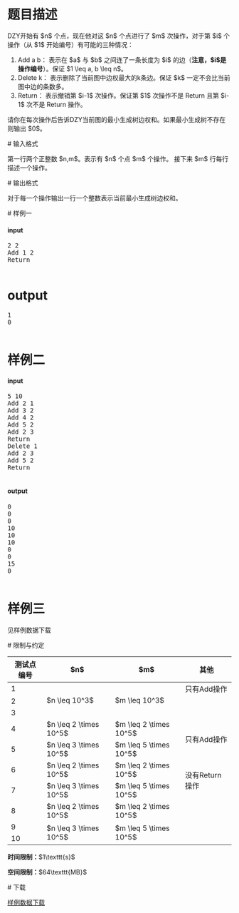 # 题目描述

<p>DZY开始有 $n$ 个点，现在他对这 $n$ 个点进行了 $m$ 次操作，对于第 $i$ 个操作（从 $1$ 开始编号）有可能的三种情况：</p>
<ol><li>Add a b： 表示在 $a$ 与 $b$ 之间连了一条长度为 $i$ 的边（<strong>注意，$i$是操作编号</strong>）。保证 $1 \leq a, b \leq n$。</li>
<li>Delete k： 表示删除了当前图中边权最大的k条边。保证 $k$ 一定不会比当前图中边的条数多。</li>
<li>Return： 表示撤销第 $i-1$ 次操作。保证第 $1$ 次操作不是 Return 且第 $i-1$ 次不是 Return 操作。</li>
</ol><p>请你在每次操作后告诉DZY当前图的最小生成树边权和。如果最小生成树不存在则输出 $0$。</p>
# 输入格式


<p>第一行两个正整数 $n,m$。表示有 $n$ 个点 $m$ 个操作。
接下来 $m$ 行每行描述一个操作。</p>
# 输出格式


<p>对于每一个操作输出一行一个整数表示当前最小生成树边权和。</p>
# 样例一


<h4>input</h4>
<pre>2 2
Add 1 2
Return

</pre>

# output


<pre>1
0

</pre>

# 样例二


<h4>input</h4>
<pre>5 10
Add 2 1
Add 3 2
Add 4 2
Add 5 2
Add 2 3
Return
Delete 1
Add 2 3
Add 5 2
Return

</pre>

<h4>output</h4>
<pre>0
0
0
10
10
10
0
0
15
0

</pre>

# 样例三


<p>见样例数据下载</p>
# 限制与约定


<div class="table-responsive">
<table class="table table-bordered table-text-center table-vertical-middle"><thead><tr><th>测试点编号</th>
<th>$n$</th>
<th>$m$</th>
<th>其他</th>
</tr></thead><tbody><tr><td>1</td><td rowspan="3">$n \leq 10^3$</td><td rowspan="3">$m \leq 10^3$</td><td>只有Add操作</td></tr><tr><td>2</td><td></td></tr><tr><td>3</td><td></td></tr><tr><td>4</td><td>$n \leq 2 \times 10^5$</td><td>$m \leq 2 \times 10^5$</td><td rowspan="2">只有Add操作</td></tr><tr><td>5</td><td>$n \leq 3 \times 10^5$</td><td>$m \leq 5 \times 10^5$</td></tr><tr><td>6</td><td>$n \leq 2 \times 10^5$</td><td>$m \leq 2 \times 10^5$</td><td rowspan="2">没有Return操作</td></tr><tr><td>7</td><td>$n \leq 3 \times 10^5$</td><td>$m \leq 5 \times 10^5$</td></tr><tr><td>8</td><td>$n \leq 2 \times 10^5$</td><td>$m \leq 2 \times 10^5$</td><td></td></tr><tr><td>9</td><td rowspan="2">$n \leq 3 \times 10^5$</td><td rowspan="2">$m \leq 5 \times 10^5$</td><td></td></tr><tr><td>10</td><td></td></tr></tbody></table></div>

<p><strong>时间限制：</strong>$1\texttt{s}$</p>
<p><strong>空间限制：</strong>$64\texttt{MB}$</p>
# 下载


<p><a href="/download.php?type=problem&amp;id=14">样例数据下载</a></p>
